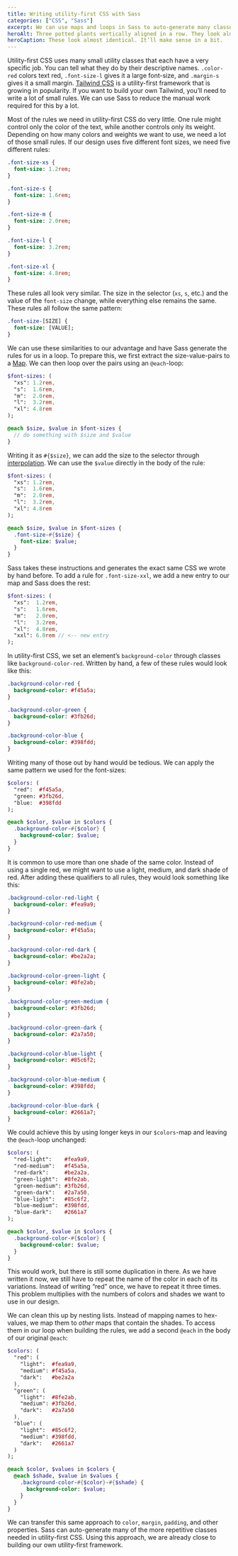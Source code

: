 ```yaml
---
title: Writing utility-first CSS with Sass
categories: ["CSS", "Sass"]
excerpt: We can use maps and loops in Sass to auto-generate many classes used in utility-first CSS.
heroAlt: Three potted plants vertically aligned in a row. They look almost identical and only differ in their color.
heroCaption: These look almost identical. It’ll make sense in a bit.
---
```

Utility-first CSS uses many small utility classes that each have a very specific job. You can tell what they do by their descriptive names. `.color-red` colors text red, `.font-size-l` gives it a large font-size, and `.margin-s` gives it a small margin. [Tailwind CSS](https://tailwindcss.com) is a utility-first framework that is growing in popularity. If you want to build your own Tailwind, you’ll need to write a lot of small rules. We can use Sass to reduce the manual work required for this by a lot.

Most of the rules we need in utility-first CSS do very little. One rule might control only the color of the text, while another controls only its weight. Depending on how many colors and weights we want to use, we need a lot of those small rules. If our design uses five different font sizes, we need five different rules:

```sass
.font-size-xs {
  font-size: 1.2rem;
}

.font-size-s {
  font-size: 1.6rem;
}

.font-size-m {
  font-size: 2.0rem;
}

.font-size-l {
  font-size: 3.2rem;
}

.font-size-xl {
  font-size: 4.8rem;
}
```

These rules all look very similar. The size in the selector (`xs`, `s`, etc.) and the value of the `font-size` change, while everything else remains the same. These rules all follow the same pattern:

```sass
.font-size-[SIZE] {
  font-size: [VALUE];
}
```

We can use these similarities to our advantage and have Sass generate the rules for us in a loop. To prepare this, we first extract the size-value-pairs to a [Map](https://sass-lang.com/documentation/values/maps). We can then loop over the pairs using an `@each`-loop:

```sass
$font-sizes: (
  "xs": 1.2rem,
  "s":  1.6rem,
  "m":  2.0rem,
  "l":  3.2rem,
  "xl": 4.8rem
);

@each $size, $value in $font-sizes {
  // do something with $size and $value
}
```

Writing it as `#{$size}`, we can add the size to the selector through [interpolation](https://sass-lang.com/documentation/interpolation). We can use the `$value` directly in the body of the rule:

```sass
$font-sizes: (
  "xs": 1.2rem,
  "s":  1.6rem,
  "m":  2.0rem,
  "l":  3.2rem,
  "xl": 4.8rem
);

@each $size, $value in $font-sizes {
  .font-size-#{$size} {
    font-size: $value;
  }
}
```

Sass takes these instructions and generates the exact same CSS we wrote by hand before. To add a rule for `.font-size-xxl`, we add a new entry to our map and Sass does the rest:

```sass
$font-sizes: (
  "xs":  1.2rem,
  "s":   1.6rem,
  "m":   2.0rem,
  "l":   3.2rem,
  "xl":  4.8rem,
  "xxl": 6.0rem // <-- new entry
);
```

In utility-first CSS, we set an element’s `background-color` through classes like `background-color-red`. Written by hand, a few of these rules would look like this:

```sass
.background-color-red {
  background-color: #f45a5a;
}

.background-color-green {
  background-color: #3fb26d;
}

.background-color-blue {
  background-color: #398fdd;
}
```

Writing many of those out by hand would be tedious. We can apply the same pattern we used for the font-sizes:

```sass
$colors: (
  "red":  #f45a5a,
  "green: #3fb26d,
  "blue:  #398fdd
);

@each $color, $value in $colors {
  .background-color-#{$color} {
    background-color: $value;
  }
}
```

It is common to use more than one shade of the same color. Instead of using a single red, we might want to use a light, medium, and dark shade of red. After adding these qualifiers to all rules, they would look something like this:

```sass
.background-color-red-light {
  background-color: #fea9a9;
}

.background-color-red-medium {
  background-color: #f45a5a;
}

.background-color-red-dark {
  background-color: #be2a2a;
}

.background-color-green-light {
  background-color: #8fe2ab;
}

.background-color-green-medium {
  background-color: #3fb26d;
}

.background-color-green-dark {
  background-color: #2a7a50;
}

.background-color-blue-light {
  background-color: #85c6f2;
}

.background-color-blue-medium {
  background-color: #398fdd;
}

.background-color-blue-dark {
  background-color: #2661a7;
}
```

We could achieve this by using longer keys in our `$colors`-map and leaving the `@each`-loop unchanged:

```sass
$colors: (
  "red-light":    #fea9a9,
  "red-medium":   #f45a5a,
  "red-dark":     #be2a2a,
  "green-light":  #8fe2ab,
  "green-medium": #3fb26d,
  "green-dark":   #2a7a50,
  "blue-light":   #85c6f2,
  "blue-medium":  #398fdd,
  "blue-dark":    #2661a7
);

@each $color, $value in $colors {
  .background-color-#{$color} {
    background-color: $value;
  }
}
```

This would work, but there is still some duplication in there. As we have written it now, we still have to repeat the name of the color in each of its variations. Instead of writing “red” once, we have to repeat it three times. This problem multiplies with the numbers of colors and shades we want to use in our design.

We can clean this up by nesting lists. Instead of mapping names to hex-values, we map them to _other_ maps that contain the shades. To access them in our loop when building the rules, we add a second `@each` in the body of our original `@each`:

```sass
$colors: (
  "red": (
    "light":  #fea9a9,
    "medium": #f45a5a,
    "dark":   #be2a2a
  ),
  "green": (
    "light":  #8fe2ab,
    "medium": #3fb26d,
    "dark":   #2a7a50
  ),
  "blue": (
    "light":  #85c6f2,
    "medium": #398fdd,
    "dark":   #2661a7
  )
);

@each $color, $values in $colors {
  @each $shade, $value in $values {
    .background-color-#{$color}-#{$shade} {
      background-color: $value;
    }
  }
}
```

We can transfer this same approach to `color`, `margin`, `padding`, and other properties. Sass can auto-generate many of the more repetitive classes needed in utility-first CSS. Using this approach, we are already close to building our own utility-first framework.

